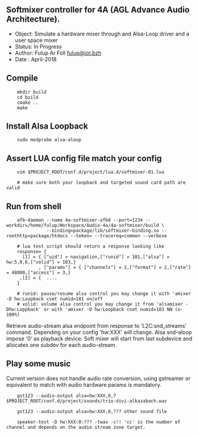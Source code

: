 Softmixer controller for 4A (AGL Advance Audio Architecture).
------------------------------------------------------------

 * Object: Simulate a hardware mixer through and Alsa-Loop driver and a user space mixer
 * Status: In Progress
 * Author: Fulup Ar Foll fulup@iot.bzh
 * Date  : April-2018

## Compile
```
    mkdir build
    cd build
    cmake ..
    make
```

## Install Alsa Loopback

```
    sudo modprobe alsa-aloop
```

## Assert LUA config file match your config 

```
    vim $PROJECT_ROOT/conf.d/project/lua.d/softmixer-01.lua

    # make sure both your loopback and targeted sound card path are valid
```


## Run from shell

```
    afb-daemon --name 4a-softmixer-afbd --port=1234 --workdir=/home/fulup/Workspace/Audio-4a/4a-softmixer/build \
               --binding=package/lib/softmixer-binding.so --roothttp=package/htdocs --token= --tracereq=common --verbose

    # lua test script should return a response looking like
    response= {
      [1] = { ["uid"] = navigation,["runid"] = 101,["alsa"] = hw:5,0,6,["volid"] = 103,}
            , ["params"] = { ["channels"] = 2,["format"] = 2,["rate"] = 48000,["access"] = 3,} 
     ,[2] = {  ....
    }

    # runid: pause/resume alsa control you may change it with 'amixer -D hw:Loopback cset numid=101 on|off
    # volid: volume alsa control you may change it from 'alsamixer -Dhw:Loppback' or with 'amixer -D hw:Loopback cset numid=103 NN (o-100%)
```




Retrieve audio-stream alsa endpoint from response to 'L2C:snd_streams' command. Depending on your config 'hw:XXX' will change. 
Alsa snd-aloop impose '0' as playback device. Soft mixer will start from last subdevice and allocates one subdev for each audio-stream.


## Play some music

Current version does not handle audio rate conversion, using gstreamer or equivalent to match with audio hardware params is mandatory.
```
    gst123 --audio-output alsa=hw:XXX,0,7 $PROJECT_ROOT/conf.d/project/sounds/trio-divi-alkazabach.wav

    gst123 --audio-output alsa=hw:XXX,0,??? other sound file

    speaker-test -D hw:XXX:0:??? -twav -c!! 'cc' is the number of channel and depends on the audio stream zone target.
```

